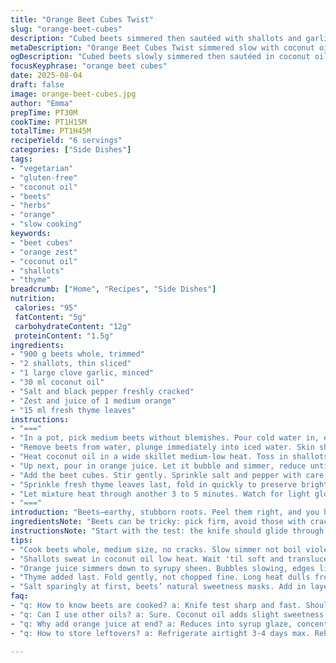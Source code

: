```yaml
---
title: "Orange Beet Cubes Twist"
slug: "orange-beet-cubes"
description: "Cubed beets simmered then sautéed with shallots and garlic, finished with orange zest and juice reduction. Uses coconut oil instead of butter and swaps parsley with fresh thyme for a different herbaceous touch. Slow beet cooking time adjusted, reducing a bit but relying on softness test. Bright citric notes balance earthiness, perfect for veggie plates or light starters. Gluten-free, egg-free, nut-free, and lactose-free."
metaDescription: "Orange Beet Cubes Twist simmered slow with coconut oil, thyme, orange zest. Earthy meets bright, sharp flavors balance, cubes glazed gently in syrupy reduction."
ogDescription: "Cubed beets slowly simmered then sautéed in coconut oil with shallots, garlic, thyme. Orange juice reduction glazes cubes bold and bright. Herb swap, texture balance."
focusKeyphrase: "orange beet cubes"
date: 2025-08-04
draft: false
image: orange-beet-cubes.jpg
author: "Emma"
prepTime: PT30M
cookTime: PT1H15M
totalTime: PT1H45M
recipeYield: "6 servings"
categories: ["Side Dishes"]
tags:
- "vegetarian"
- "gluten-free"
- "coconut oil"
- "beets"
- "herbs"
- "orange"
- "slow cooking"
keywords:
- "beet cubes"
- "orange zest"
- "coconut oil"
- "shallots"
- "thyme"
breadcrumb: ["Home", "Recipes", "Side Dishes"]
nutrition: 
 calories: "95"
 fatContent: "5g"
 carbohydrateContent: "12g"
 proteinContent: "1.5g"
ingredients:
- "900 g beets whole, trimmed"
- "2 shallots, thin sliced"
- "1 large clove garlic, minced"
- "30 ml coconut oil"
- "Salt and black pepper freshly cracked"
- "Zest and juice of 1 medium orange"
- "15 ml fresh thyme leaves"
instructions:
- "==="
- "In a pot, pick medium beets without blemishes. Pour cold water in, enough to cover. Bring to boil, then lower heat to simmer gently. Cook for about 1 hour to 1 hour 15 minutes, piercing with knife to check softness. Should slide with slight resistance but not mushy."
- "Remove beets from water, plunge immediately into iced water. Skin should slip off easily—if stubborn, use a paring knife gently. Cube into roughly even pieces, about 2 cm squares."
- "Heat coconut oil in a wide skillet medium-low heat. Toss in shallots first. Softening and sweating slowly develops flavor without browning. After 2 minutes, add garlic. Cook until aroma floats up—about 30 seconds. Don’t rush, no burnt garlic."
- "Up next, pour in orange juice. Let it bubble and simmer, reduce until thickened almost syrupy. You’ll hear the sizzle settle, and see edges caramelize lightly."
- "Add the beet cubes. Stir gently. Sprinkle salt and pepper with care, adjust as you see the color deepen and flavors mingle."
- "Sprinkle fresh thyme leaves last, fold in quickly to preserve bright herb fragrance."
- "Let mixture heat through another 3 to 5 minutes. Watch for light gloss on beet cubes tightened by syrup. Taste, adjust seasoning if needed."
- "==="
introduction: "Beets—earthy, stubborn roots. Peel them right, and you hit a sweet jackpot. I’ve simmered them slower to coax out tender flesh without mushy wreckage. The trick, timing by feel, not clock. Shallots soften in coconut oil, a cleaner fat swap from butter, adds tropical undertones. Garlic thrown in briefly, pops aroma but never burns. Orange juice reduction? Watch it bubble down, thick but not sticky. Thyme leaves in the finale—fresh, green, unexpected. Tried parsley before, but thyme lights a subtle fire. Texture matters, crisp bites with silky coating. Color sharpens as syrup glazes beet cubes. Every bite sings citrus and earth in pitch-perfect balance. Make it your own—switch thyme for rosemary or lemon for orange, you’ll catch the rhythm fast."
ingredientsNote: "Beets can be tricky: pick firm, avoid those with cracks or soft spots. Boiling whole locks the sweetness—prefer the slow simmer, gentler than quick boil to preserve tender texture. I swapped butter for coconut oil here; it offers richness without dairy, a hint of sweetness too. Shallots are milder than onions—slow sweat them to coax natural sugars out. Garlic, be cautious: a quick sauté avoids bitterness and burnt notes. Orange zest and juice give a bright punch, but fresh is best—those bottled juices lack depth. Thyme replaces parsley for earth and pine notes. Feel free to tweak acidity, adding a splash of lemon for a sharper zing. Salt sparingly, better add more than less as beet sweetness can mask flavors initially."
instructionsNote: "Start with the test: the knife should glide through beets like warm butter—ouch not mushy. Cold-water plunge helps peeling peel easier and stops cooking. Coconut oil heats gentle; too hot and you risk burnt shallots destroying the dish’s balance. Garlic goes in last in the pan—watch it close, a burnt clove can ruin hours of work with bitter bitterness. Orange juice simmering down into syrup is sensory theater—bubbles slow, edges caramelize, aroma sweet and citrusy. Add beets once syrup sticky but still pourable so cubes get coated, not drenched. Thyme sprinkled at end preserves its bright flavor; cooking too long mutes it. Serve hot or at room temp, both work. Leftovers reheat well but watch for drying out; add a splash of orange juice or oil to revive."
tips:
- "Cook beets whole, medium size, no cracks. Slow simmer not boil violent. Piercing with knife, watch for slide with slight push not mush. Keeps texture intact. Cold water plunge stops carryover heat and helps peel slip off fast. Patience wins over rush here."
- "Shallots sweat in coconut oil low heat. Wait 'til soft and translucent, no color. Garlic goes last, quick toss 30 seconds max. Too hot? Garlic burns fast, bitter notes kill balance. Watch aroma, not clock. Timing every time matters for that clean base."
- "Orange juice simmers down to syrupy sheen. Bubbles slowing, edges light caramel color. Not sticky solid but thickened. Pouring thick ribbon coats. Pour beets in when this stage hits. Syrup clings to cubes for even brightness, not drowning or watery pooling."
- "Thyme added last. Fold gently, not chopped fine. Long heat dulls fresh, bright pine note. Leaves whole, gently stirred keeps aroma alive in final dish. Herbaceous punch without muddying texture or color. Swap rosemary or parsley if needed but less fresh impact."
- "Salt sparingly at first, beets’ natural sweetness masks. Add in layers, taste after more heat. Pepper freshly cracked, big cracks preferred. Coconut oil sweetness needs balance with acidic orange notes. Adjust acidity with splash lemon if juice too mild or bottled."
faq:
- "q: How to know beets are cooked? a: Knife test sharp and fast. Should glide gently but with some resistance. If mushy, overcooked. If hard, longer in simmer. Watch texture not just time. Colors deepen, aroma earthy but brightens with zest."
- "q: Can I use other oils? a: Sure. Coconut oil adds slight sweetness and less dairy-like heaviness. Olive oil possible but flavor sharper, changes balance. Butter richer but loses dairy freedom. Adjust heat low to avoid burning no matter what oil used."
- "q: Why add orange juice at end? a: Reduces into syrup glaze, concentrates flavors. Ingredient layering here. Adds brightness, counteracts beet earthiness. Without reduction juice watery, dull. Watch closely; bubbles slowing, edges caramelizing is cue to add beets."
- "q: How to store leftovers? a: Refrigerate airtight 3-4 days max. Reheat gently to avoid drying. Add splash coconut oil or fresh juice loosen coat. Can be served cold at room temp too. Avoid microwave if possible; skillet reheating keeps texture intact."

---
```


